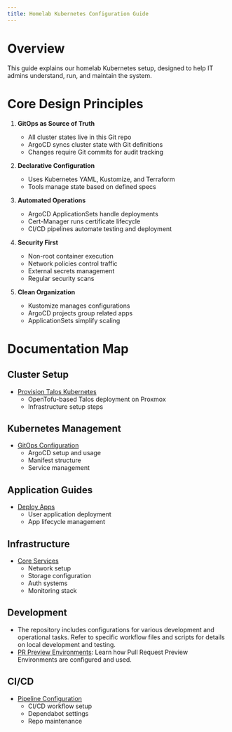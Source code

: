 ```yaml
---
title: Homelab Kubernetes Configuration Guide
---
```


# Overview

This guide explains our homelab Kubernetes setup, designed to help IT admins understand, run, and maintain the system.

# Core Design Principles

1. **GitOps as Source of Truth**
   - All cluster states live in this Git repo
   - ArgoCD syncs cluster state with Git definitions
   - Changes require Git commits for audit tracking

2. **Declarative Configuration**
   - Uses Kubernetes YAML, Kustomize, and Terraform
   - Tools manage state based on defined specs

3. **Automated Operations**
   - ArgoCD ApplicationSets handle deployments
   - Cert-Manager runs certificate lifecycle
   - CI/CD pipelines automate testing and deployment

4. **Security First**
   - Non-root container execution
   - Network policies control traffic
   - External secrets management
   - Regular security scans

5. **Clean Organization**
   - Kustomize manages configurations
   - ArgoCD projects group related apps
   - ApplicationSets simplify scaling

# Documentation Map

## Cluster Setup

- [Provision Talos Kubernetes](./tofu/opentofu-provisioning.md)
  - OpenTofu-based Talos deployment on Proxmox
  - Infrastructure setup steps

## Kubernetes Management

- [GitOps Configuration](./k8s/manage-kubernetes.md)
  - ArgoCD setup and usage
  - Manifest structure
  - Service management

## Application Guides

- [Deploy Apps](./k8s/applications/application-management.md)
  - User application deployment
  - App lifecycle management

## Infrastructure

- [Core Services](./k8s/infrastructure/infrastructure-management.md)
  - Network setup
  - Storage configuration
  - Auth systems
  - Monitoring stack

## Development

- The repository includes configurations for various development and operational tasks. Refer to specific workflow files and scripts for details on local development and testing.
- [PR Preview Environments](./dev/pr-previews.md): Learn how Pull Request Preview Environments are configured and used.
## CI/CD

- [Pipeline Configuration](./github/github-configuration.md)
  - CI/CD workflow setup
  - Dependabot settings
  - Repo maintenance
